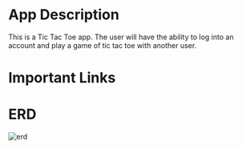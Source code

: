 # App Description
This is a Tic Tac Toe app. The user will have the ability to log into an account and play a game of tic tac toe with another user.

# Important Links

# ERD
![erd](https://i.imgur.com/laUMvft.jpg)
